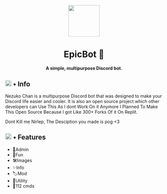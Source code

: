 <h2 align="center">
  <img src="https://cdn.discordapp.com/avatars/857170119108722708/f49426d694e565822a9925b7194dc9a2.png" height='100px' width='100px'>
</h2>

<h1 align="center">EpicBot 🏅</h1>
<h4 align="center">A simple, multipurpose Discord bot.</h4>

<h2><img src="https://cdn.discordapp.com/emojis/766498653753049109.png?v=1" height="20px"> • Info</h2>

<p>Nezuko Chan is a multipurpose Discord bot that was designed to make your Discord life easier and cooler. It is also an open source project which other developers can Use This As I dont Work On it Anymore I Planned To Make This Open Source Because I got Like 300+ Forks Of it On Replit.</p>

<p> Dont Kill me Nirlep, The Desciption you made is pog <3</p>

<h2><img src="https://cdn.discordapp.com/emojis/818758128329556018.gif?v=1" height="20px"> • Features</h2>
<ul>
  <li>📌Admin</li>
  <li>🔼Fun</li>
  <li>🛠️Images</li>
  <li>✨Info</li>
  <li>🏷️Mod</li>
  <li>🏓Utility</li>
  <li>📨112 cmds</li>
</ul>
